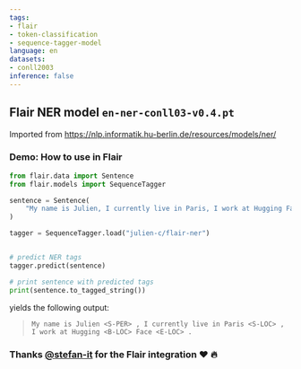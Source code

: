```yaml
---
tags:
- flair
- token-classification
- sequence-tagger-model
language: en
datasets:
- conll2003
inference: false
---
```


## Flair NER model `en-ner-conll03-v0.4.pt`

Imported from https://nlp.informatik.hu-berlin.de/resources/models/ner/

### Demo: How to use in Flair

```python
from flair.data import Sentence
from flair.models import SequenceTagger

sentence = Sentence(
	"My name is Julien, I currently live in Paris, I work at Hugging Face, Inc."
)

tagger = SequenceTagger.load("julien-c/flair-ner")


# predict NER tags
tagger.predict(sentence)

# print sentence with predicted tags
print(sentence.to_tagged_string())


```

yields the following output:

> `My name is Julien <S-PER> , I currently live in Paris <S-LOC> , I work at Hugging <B-LOC> Face <E-LOC> .`


### Thanks [@stefan-it](https://huggingface.co/stefan-it) for the Flair integration ❤️ 🔥

